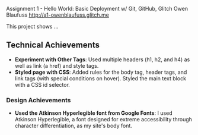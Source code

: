 Assignment 1 - Hello World: Basic Deployment w/ Git, GitHub, Glitch
Owen Blaufuss
http://a1-owenblaufuss.glitch.me

This project shows ...

## Technical Achievements
- **Experiment with Other Tags**: Used multiple headers (h1, h2, and h4) as well as link (a href) and style tags.
- **Styled page with CSS**: Added rules for the body tag, header tags, and link tags (with special conditions on hover). Styled the main text block with a CSS id selector.

### Design Achievements
- **Used the Atkinson Hyperlegible font from Google Fonts**: I used Atkinson Hyperlegible, a font designed for extreme accessibility through character differentiation, as my site's body font.
